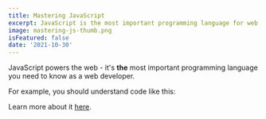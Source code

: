 ```yaml
---
title: Mastering JavaScript
excerpt: JavaScript is the most important programming language for web development. You probably don't know it well enough!
image: mastering-js-thumb.png
isFeatured: false
date: '2021-10-30'
---
```


JavaScript powers the web - it's **the** most important programming language you need to know as a web developer.

For example, you should understand code like this:

<!-- ```js
const basics = 'Okay, that should not be too difficult actually';

function printBasics() {
  console.log(basics):
}

printBasics();
``` -->

Learn more about it [here](https://academind.com).
